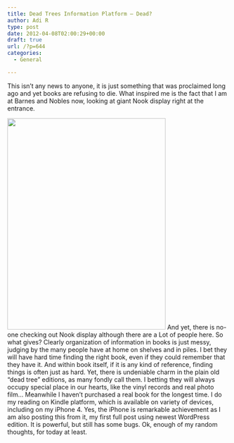 ```yaml
---
title: Dead Trees Information Platform – Dead?
author: Adi R
type: post
date: 2012-04-08T02:00:29+00:00
draft: true
url: /?p=644
categories:
  - General

---
```

This isn&#8217;t any news to anyone, it is just something that was proclaimed long ago and yet books are refusing to die. What inspired me is the fact that I am at Barnes and Nobles now, looking at giant Nook display right at the entrance. 

<img src="https://i0.wp.com/www.adir1.com/uploads/2010/10/20101002-013048.jpg?resize=360%2C480" alt="" width="360" height="480" data-recalc-dims="1" />  
And yet, there is no-one checking out Nook display although there are a Lot of people here.  
So what gives? Clearly organization of information in books is just messy, judging by the many people have at home on shelves and in piles. I bet they will have hard time finding the right book, even if they could remember that they have it. And within book itself, if it is any kind of reference, finding things is often just as hard.  
Yet, there is undeniable charm in the plain old &#8220;dead tree&#8221; editions, as many fondly call them. I betting they will always occupy special place in our hearts, like the vinyl records and real photo film&#8230;  
Meanwhile I haven&#8217;t purchased a real book for the longest time. I do my reading on Kindle platform, which is available on variety of devices, including on my iPhone 4. Yes, the iPhone is remarkable achievement as I am also posting this from it, my first full post using newest WordPress edition. It is powerful, but still has some bugs.  
Ok, enough of my random thoughts, for today at least.